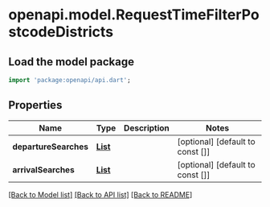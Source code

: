 # openapi.model.RequestTimeFilterPostcodeDistricts

## Load the model package
```dart
import 'package:openapi/api.dart';
```

## Properties
Name | Type | Description | Notes
------------ | ------------- | ------------- | -------------
**departureSearches** | [**List<RequestTimeFilterPostcodeDistrictsDepartureSearch>**](RequestTimeFilterPostcodeDistrictsDepartureSearch.md) |  | [optional] [default to const []]
**arrivalSearches** | [**List<RequestTimeFilterPostcodeDistrictsArrivalSearch>**](RequestTimeFilterPostcodeDistrictsArrivalSearch.md) |  | [optional] [default to const []]

[[Back to Model list]](../README.md#documentation-for-models) [[Back to API list]](../README.md#documentation-for-api-endpoints) [[Back to README]](../README.md)


